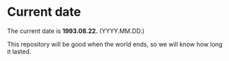 # Current date

The current date is **1993.08.22.** (YYYY.MM.DD.)

This repository will be good when the world ends, so we will know how long it lasted.